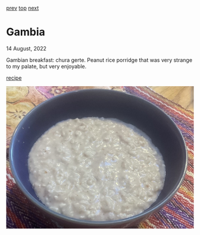 [prev](gabon.md)
[top](../index.md)
[next](georgia.md)
# Gambia
14 August, 2022


Gambian breakfast: chura gerte. Peanut rice porridge that was very
strange to my palate, but very enjoyable.

[recipe](https://www.rpcvmadison.org/cpages/the-gambia-2014-recipes-chura-gerte)

![breakfast](images/gambia.jpeg)
